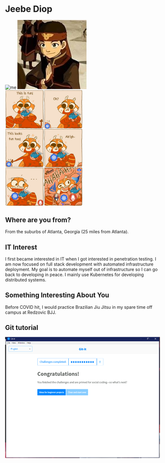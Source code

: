 # Jeebe Diop

<p float="left">
  <img src="images/me.jpg" width="50%" alt="me">
  <img src="images/avatar.jpg" alt="Avatar Aang">
  <img src="images/cncfmeme.jpeg" width="50%" alt="meme">
</p>

## Where are you from?

From the suburbs of Atlanta, Georgia (25 miles from Atlanta).

## IT Interest

I first became interested in IT when I got interested in penetration testing. I am now focused on full stack development with automated infrastructure deployment. My goal is to automate myself out of infrastructure so I can go back to developing in peace. I mainly use Kubernetes for developing distributed systems.

## Something Interesting About You

Before COVID hit, I would practice Brazilian Jiu Jitsu in my spare time off campus at Redzovic BJJ.

## Git tutorial

![Git Tutorial](images/git.PNG "Result")
